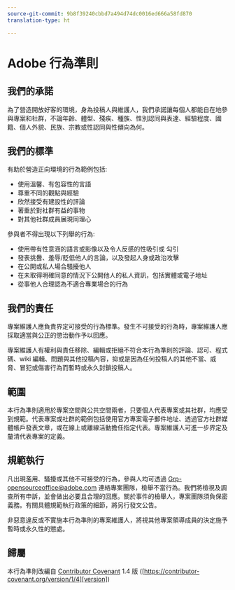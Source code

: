 ```yaml
---
source-git-commit: 9b8f39240cbbd7a494d74dc0016ed666a58fd870
translation-type: ht

---
```

# Adobe 行為準則

## 我們的承諾

為了營造開放好客的環境，身為投稿人與維護人，我們承諾讓每個人都能自在地參與專案和社群，不論年齡、體型、殘疾、種族、性別認同與表達、經驗程度、國籍、個人外貌、民族、宗教或性認同與性傾向為何。

## 我們的標準

有助於營造正向環境的行為範例包括:

* 使用溫馨、有包容性的言語
* 尊重不同的觀點與經驗
* 欣然接受有建設性的評論
* 著重於對社群有益的事物
* 對其他社群成員展現同理心

參與者不得出現以下列舉的行為:

* 使用帶有性意涵的語言或影像以及令人反感的性吸引或 勾引
* 發表挑釁、羞辱/貶低他人的言論，以及發起人身或政治攻擊
* 在公開或私人場合騷擾他人
* 在未取得明確同意的情況下公開他人的私人資訊，包括實體或電子地址
* 從事他人合理認為不適合專業場合的行為

## 我們的責任

專案維護人應負責界定可接受的行為標準。發生不可接受的行為時，專案維護人應採取適當與公正的懲治動作予以回應。

專案維護人有權利與責任移除、編輯或拒絕不符合本行為準則的評論、認可、程式碼、wiki 編輯、問題與其他投稿內容，抑或是因為任何投稿人的其他不當、威脅、冒犯或傷害行為而暫時或永久封鎖投稿人。

## 範圍

本行為準則適用於專案空間與公共空間兩者，只要個人代表專案或其社群，均應受到規範。代表專案或社群的範例包括使用官方專案電子郵件地址、透過官方社群媒體帳戶發表文章，或在線上或離線活動擔任指定代表。專案維護人可進一步界定及釐清代表專案的定義。

## 規範執行

凡出現濫用、騷擾或其他不可接受的行為，參與人均可透過 Grp-opensourceoffice@adobe.com 連絡專案團隊，檢舉不當行為。我們將檢視及調查所有申訴，並會做出必要且合理的回應。關於事件的檢舉人，專案團隊須負保密義務。有關具體規範執行政策的細節，將另行發文公告。

非惡意違反或不實施本行為準則的專案維護人，將視其他專案領導成員的決定施予暫時或永久性的懲處。

## 歸屬

本行為準則改編自 [Contributor Covenant][homepage] 1.4 版 ([https://contributor-covenant.org/version/1/4][version])

[homepage]: https://contributor-covenant.org
[version]: https://contributor-covenant.org/version/1/4/
